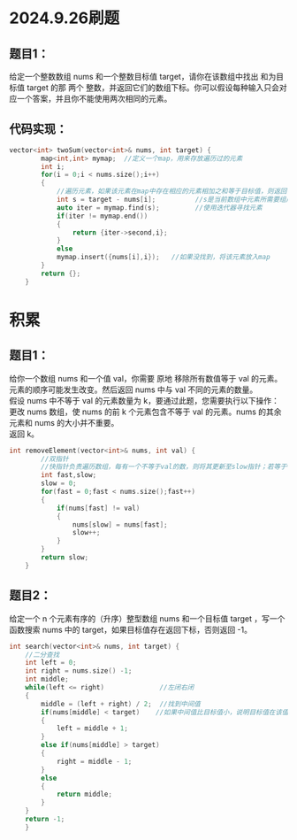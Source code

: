 # 2024.9.26刷题
## 题目1：
给定一个整数数组 nums 和一个整数目标值 target，请你在该数组中找出 和为目标值 target  的那 两个 整数，并返回它们的数组下标。你可以假设每种输入只会对应一个答案，并且你不能使用两次相同的元素。
## 代码实现：
```C++
vector<int> twoSum(vector<int>& nums, int target) {
        map<int,int> mymap;  //定义一个map，用来存放遍历过的元素
        int i;
        for(i = 0;i < nums.size();i++)
        {
            //遍历元素，如果该元素在map中存在相应的元素相加之和等于目标值，则返回俩下标
            int s = target - nums[i];          //s是当前数组中元素所需要组成目标值的数
            auto iter = mymap.find(s);         //使用迭代器寻找元素
            if(iter != mymap.end())
            {
                return {iter->second,i};
            }
            else
            mymap.insert({nums[i],i});   //如果没找到，将该元素放入map
        }
        return {};
    }
```
# 积累
## 题目1：
给你一个数组 nums 和一个值 val，你需要 原地 移除所有数值等于 val 的元素。元素的顺序可能发生改变。然后返回 nums 中与 val 不同的元素的数量。  
假设 nums 中不等于 val 的元素数量为 k，要通过此题，您需要执行以下操作：  
更改 nums 数组，使 nums 的前 k 个元素包含不等于 val 的元素。nums 的其余元素和 nums 的大小并不重要。  
返回 k。

```C++
int removeElement(vector<int>& nums, int val) {
        //双指针
        //快指针负责遍历数组，每有一个不等于val的数，则将其更新至slow指针；若等于val，则不更新slow指针；
        int fast,slow;
        slow = 0;
        for(fast = 0;fast < nums.size();fast++)
        {
            if(nums[fast] != val)
            {
                nums[slow] = nums[fast];
                slow++;
            }
        }
        return slow;
    }
```
## 题目2：
给定一个 n 个元素有序的（升序）整型数组 nums 和一个目标值 target  ，写一个函数搜索 nums 中的 target，如果目标值存在返回下标，否则返回 -1。
```C++
int search(vector<int>& nums, int target) {
    //二分查找
    int left = 0;
    int right = nums.size() -1;
    int middle;
    while(left <= right)              //左闭右闭
    {
        middle = (left + right) / 2;  //找到中间值
        if(nums[middle] < target)    //如果中间值比目标值小，说明目标值在该值右边，所以将左指针调整为中间值加1
        {
            left = middle + 1;
        }
        else if(nums[middle] > target)
        {
            right = middle - 1;
        }
        else
        {
            return middle;
        }
    }
    return -1;
    }
```